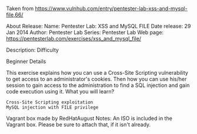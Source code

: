 Taken from https://www.vulnhub.com/entry/pentester-lab-xss-and-mysql-file,66/ 

About Release:
    Name: Pentester Lab: XSS and MySQL FILE
    Date release: 29 Jan 2014
    Author: Pentester Lab
    Series: Pentester Lab
    Web page: https://pentesterlab.com/exercises/xss_and_mysql_file/

Description:
Difficulty

Beginner
Details

This exercise explains how you can use a Cross-Site Scripting vulnerability to get access to an administrator's cookies. Then how you can use his/her session to gain access to the administration to find a SQL injection and gain code execution using it.
What you will learn?

    Cross-Site Scripting exploitation
    MySQL injection with FILE privilege

Vagrant box made by RedHatAugust
Notes:
    An ISO is included in the Vagrant box. Please be sure to attach that, if it isn't already.
